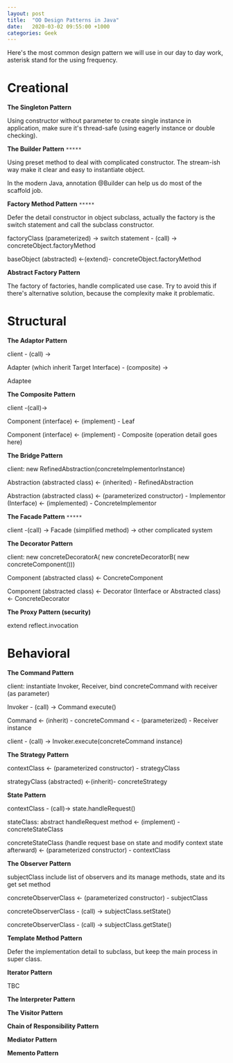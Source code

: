 ```yaml
---
layout: post
title:  "OO Design Patterns in Java"
date:   2020-03-02 09:55:00 +1000
categories: Geek
---
```


Here's the most common design pattern we will use in our day to day work, asterisk stand for the using frequency.

Creational
================

**The Singleton Pattern**

Using constructor without parameter to create single instance in application, make sure it's thread-safe (using eagerly instance or double checking).

**The Builder Pattern** `*****`

Using preset method to deal with complicated constructor. The stream-ish way make it clear and easy to instantiate object. 

In the modern Java, annotation @Builder can help us do most of the scaffold job. 

**Factory Method Pattern** `*****`

Defer the detail constructor in object subclass, actually the factory is the switch statement and call the subclass constructor. 

factoryClass (parameterized) -> switch statement - (call) -> concreteObject.factoryMethod

baseObject (abstracted) <-(extend)- concreteObject.factoryMethod 

**Abstract Factory Pattern**

The factory of factories, handle complicated use case. Try to avoid this if there's alternative solution, because the complexity make it problematic.

Structural
===========================

**The Adaptor Pattern**

client - (call) -> 

Adapter (which inherit Target Interface) - (composite) ->  

Adaptee

**The Composite Pattern**

client -(call)->

Component (interface) <- (implement) - Leaf

Component (interface) <- (implement) - Composite (operation detail goes here)

**The Bridge Pattern**

client: new RefinedAbstraction(concreteImplementorInstance)

Abstraction (abstracted class) <- (inherited) - RefinedAbstraction

Abstraction (abstracted class) <- (parameterized constructor) - Implementor (Interface) <- (implemented) - ConcreteImplementor 

**The Facade Pattern** `*****`

client -(call) -> Facade (simplified method) -> other complicated system

**The Decorator Pattern**

client: new concreteDecoratorA( new concreteDecoratorB( new concreteComponent()))

Component (abstracted class) <- ConcreteComponent

Component (abstracted class) <- Decorator (Interface or Abstracted class) <- ConcreteDecorator

**The Proxy Pattern (security)**

extend reflect.invocation


Behavioral
=================================

**The Command Pattern**

client: instantiate Invoker, Receiver, bind concreteCommand with receiver (as parameter)

Invoker - (call) -> Command execute()

Command <- (inherit) - concreteCommand < - (parameterized) - Receiver instance

client - (call) -> Invoker.execute(concreteCommand instance)

**The Strategy Pattern**

contextClass <- (parameterized constructor) - strategyClass

strategyClass (abstracted) <-(inherit)- concreteStrategy 

**State Pattern**

contextClass - (call)-> state.handleRequest()

stateClass: abstract handleRequest method <- (implement) - concreteStateClass

concreteStateClass (handle request base on state and modify context state afterward) <- (parameterized constructor) - contextClass

**The Observer Pattern**

subjectClass include list of observers and its manage methods, state and its get set method

concreteObserverClass <- (parameterized constructor) - subjectClass 

concreteObserverClass - (call) -> subjectClass.setState()

concreteObserverClass - (call) -> subjectClass.getState()

**Template Method Pattern**

Defer the implementation detail to subclass, but keep the main process in super class.

**Iterator Pattern**

TBC

**The Interpreter Pattern**

**The Visitor Pattern**

**Chain of Responsibility Pattern**

**Mediator Pattern**

**Memento Pattern**






